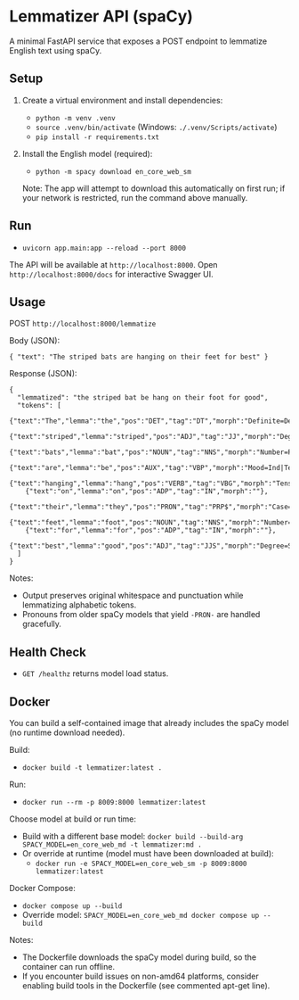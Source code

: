 # Lemmatizer API (spaCy)

A minimal FastAPI service that exposes a POST endpoint to lemmatize English text using spaCy.

## Setup

1. Create a virtual environment and install dependencies:
   - `python -m venv .venv`
   - `source .venv/bin/activate` (Windows: `./.venv/Scripts/activate`)
   - `pip install -r requirements.txt`

2. Install the English model (required):
   - `python -m spacy download en_core_web_sm`

   Note: The app will attempt to download this automatically on first run; if your network is restricted, run the command above manually.

## Run

- `uvicorn app.main:app --reload --port 8000`

The API will be available at `http://localhost:8000`. Open `http://localhost:8000/docs` for interactive Swagger UI.

## Usage

POST `http://localhost:8000/lemmatize`

Body (JSON):

```
{ "text": "The striped bats are hanging on their feet for best" }
```

Response (JSON):

```
{
  "lemmatized": "the striped bat be hang on their foot for good",
  "tokens": [
    {"text":"The","lemma":"the","pos":"DET","tag":"DT","morph":"Definite=Def|PronType=Art"},
    {"text":"striped","lemma":"striped","pos":"ADJ","tag":"JJ","morph":"Degree=Pos"},
    {"text":"bats","lemma":"bat","pos":"NOUN","tag":"NNS","morph":"Number=Plur"},
    {"text":"are","lemma":"be","pos":"AUX","tag":"VBP","morph":"Mood=Ind|Tense=Pres|VerbForm=Fin"},
    {"text":"hanging","lemma":"hang","pos":"VERB","tag":"VBG","morph":"Tense=Pres|VerbForm=Part"},
    {"text":"on","lemma":"on","pos":"ADP","tag":"IN","morph":""},
    {"text":"their","lemma":"they","pos":"PRON","tag":"PRP$","morph":"Case=Gen|Number=Plur|Person=3|Poss=Yes|PronType=Prs"},
    {"text":"feet","lemma":"foot","pos":"NOUN","tag":"NNS","morph":"Number=Plur"},
    {"text":"for","lemma":"for","pos":"ADP","tag":"IN","morph":""},
    {"text":"best","lemma":"good","pos":"ADJ","tag":"JJS","morph":"Degree=Sup"}
  ]
}
```

Notes:
- Output preserves original whitespace and punctuation while lemmatizing alphabetic tokens.
- Pronouns from older spaCy models that yield `-PRON-` are handled gracefully.

## Health Check

- `GET /healthz` returns model load status.

## Docker

You can build a self-contained image that already includes the spaCy model (no runtime download needed).

Build:
- `docker build -t lemmatizer:latest .`

Run:
- `docker run --rm -p 8009:8000 lemmatizer:latest`

Choose model at build or run time:
- Build with a different base model: `docker build --build-arg SPACY_MODEL=en_core_web_md -t lemmatizer:md .`
- Or override at runtime (model must have been downloaded at build):
  - `docker run -e SPACY_MODEL=en_core_web_sm -p 8009:8000 lemmatizer:latest`

Docker Compose:
- `docker compose up --build`
- Override model: `SPACY_MODEL=en_core_web_md docker compose up --build`

Notes:
- The Dockerfile downloads the spaCy model during build, so the container can run offline.
- If you encounter build issues on non-amd64 platforms, consider enabling build tools in the Dockerfile (see commented apt-get line).
